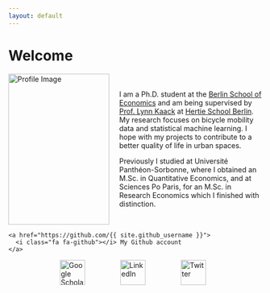```yaml
---
layout: default
---
```

# Welcome

<div style="display: flex; align-items: center;">
    <img src="assets/KaiserSilke_profil.JPG" alt="Profile Image" width="200" height="300" style="margin-right: 20px;">
    <div>
        <p>
            I am a Ph.D. student at the <a href="https://berlinschoolofeconomics.de/home">Berlin School of Economics</a>  and am being supervised by
            <a href="https://lynnkaack.com/index.html">Prof. Lynn Kaack</a> at
            <a href="https://www.hertie-school.org/en/datasciencelab/people/profile/person/kaiser">Hertie School Berlin</a>.
            My research focuses on bicycle mobility data and statistical machine learning. I hope with my projects
            to contribute to a better quality of life in urban spaces.
        </p>
        <p>
            Previously I studied at Université Panthéon-Sorbonne, where I obtained an M.Sc. in Quantitative Economics,
            and at Sciences Po Paris, for an M.Sc. in Research Economics which I finished with distinction.
        </p>
    </div>
</div>



            
    <a href="https://github.com/{{ site.github_username }}">
      <i class="fa fa-github"></i> My Github account
    </a>
            


<div class="icon-links">
  <a href="https://scholar.google.de/citations?user=gcnnM8IAAAAJ&hl=de&oi=sra">
    <img src="url-to-google-scholar-icon" alt="Google Scholar">
  </a>

  <a href="www.linkedin.com/in/silke-kaiser">
    <img src="url-to-linkedin-icon" alt="LinkedIn">
  </a>

  <a href="https://twitter.com/S_K_Kaiser">
    <img src="url-to-twitter-icon" alt="Twitter">
  </a>
</div>

<style>
  .icon-links {
    display: flex; /* Make the icons align horizontally */
    justify-content: space-between; /* Add space between icons */
    max-width: 300px; /* Adjust the maximum width as needed */
    margin: 0 auto; /* Center the icons horizontally */
  }

  .icon-links a {
    text-decoration: none; /* Remove underlines from links */
  }

  .icon-links img {
    width: 50px; /* Adjust the width of the icons as needed */
    height: 50px; /* Adjust the height of the icons as needed */
    margin-right: 10px; /* Add some spacing between icons */
  }
</style>

